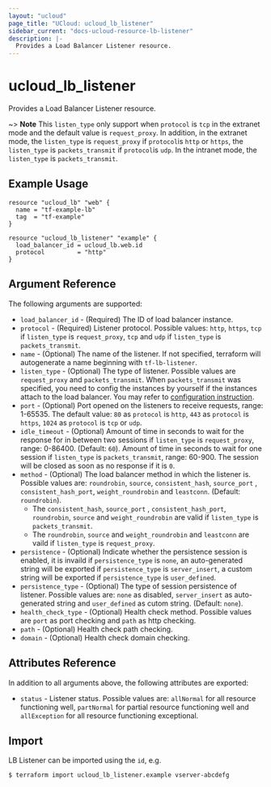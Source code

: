 ```yaml
---
layout: "ucloud"
page_title: "UCloud: ucloud_lb_listener"
sidebar_current: "docs-ucloud-resource-lb-listener"
description: |-
  Provides a Load Balancer Listener resource.
---
```


# ucloud_lb_listener

Provides a Load Balancer Listener resource.

~> **Note** This `listen_type` only support when `protocol` is `tcp` in the extranet mode and the default value is `request_proxy`. In addition, in the extranet mode, the `listen_type` is `request_proxy` if `protocol`is `http` or `https`, the `listen_type` is `packets_transmit` if `protocol`is `udp`. In the intranet mode, the `listen_type` is `packets_transmit`.

## Example Usage

```hcl
resource "ucloud_lb" "web" {
  name = "tf-example-lb"
  tag  = "tf-example"
}

resource "ucloud_lb_listener" "example" {
  load_balancer_id = ucloud_lb.web.id
  protocol         = "http"
}
```

## Argument Reference

The following arguments are supported:

* `load_balancer_id` - (Required) The ID of load balancer instance.
* `protocol` - (Required) Listener protocol. Possible values: `http`, `https`, `tcp` if `listen_type` is `request_proxy`, `tcp` and `udp` if `listen_type` is `packets_transmit`.
* `name` - (Optional) The name of the listener. If not specified, terraform will autogenerate a name beginning with `tf-lb-listener`.
* `listen_type` - (Optional) The type of listener. Possible values are `request_proxy` and `packets_transmit`. When `packets_transmit` was specified, you need to config the instances by yourself if the instances attach to the load balancer. You may refer to [configuration instruction](https://docs.ucloud.cn/network/ulb/guide/fu-wu-jie-dian-xiang-guan-cao-zuo/editrealserver).
* `port` - (Optional) Port opened on the listeners to receive requests, range: 1-65535. The default value: `80` as `protocol` is `http`, `443` as `protocol` is `https`, `1024` as `protocol` is `tcp` or `udp`.
* `idle_timeout` - (Optional) Amount of time in seconds to wait for the response for in between two sessions if `listen_type` is `request_proxy`, range: 0-86400. (Default: `60`). Amount of time in seconds to wait for one session if `listen_type` is `packets_transmit`, range: 60-900. The session will be closed as soon as no response if it is `0`.
* `method` - (Optional) The load balancer method in which the listener is. Possible values are: `roundrobin`, `source`, `consistent_hash`, `source_port` , `consistent_hash_port`, `weight_roundrobin` and `leastconn`. (Default: `roundrobin`).
    - The `consistent_hash`, `source_port` , `consistent_hash_port`, `roundrobin`, `source` and `weight_roundrobin` are valid if `listen_type` is `packets_transmit`.
    - The `roundrobin`, `source` and `weight_roundrobin` and `leastconn` are vaild if `listen_type` is `request_proxy`.
* `persistence` - (Optional) Indicate whether the persistence session is enabled, it is invaild if `persistence_type` is `none`, an auto-generated string will be exported if `persistence_type` is `server_insert`, a custom string will be exported if `persistence_type` is `user_defined`.
* `persistence_type` - (Optional) The type of session persistence of listener. Possible values are: `none` as disabled, `server_insert` as auto-generated string and `user_defined` as cutom string. (Default: `none`).
* `health_check_type` - (Optional) Health check method. Possible values are `port` as port checking and `path` as http checking.
* `path` - (Optional) Health check path checking.
* `domain` - (Optional) Health check domain checking.

## Attributes Reference

In addition to all arguments above, the following attributes are exported:

* `status` - Listener status. Possible values are: `allNormal` for all resource functioning well, `partNormal` for partial resource functioning well and `allException` for all resource functioning exceptional.

## Import

LB Listener can be imported using the `id`, e.g.

```
$ terraform import ucloud_lb_listener.example vserver-abcdefg
```